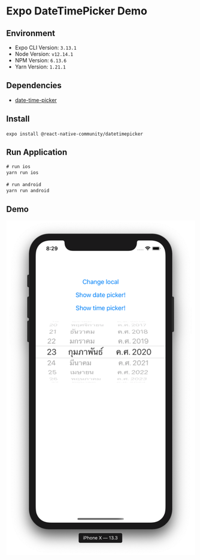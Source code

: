 # Expo DateTimePicker Demo


## Environment 

- Expo CLI Version: `3.13.1`
- Node Version: `v12.14.1`
- NPM Version: `6.13.6`
- Yarn Version: `1.21.1`


## Dependencies

- [date-time-picker](https://docs.expo.io/versions/latest/sdk/date-time-picker/)


## Install
`expo install @react-native-community/datetimepicker`


## Run Application

```shell script
# run ios
yarn run ios

# run android
yarn run android
```


## Demo

![ios-datetimepicker](assets/ios-datetimepicker.png)
